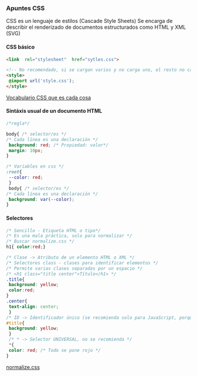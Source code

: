 ### Apuntes CSS

CSS es un lenguaje de estilos (Cascade Style Sheets) Se encarga de describir el renderizado de documentos estructurados como HTML y XML (SVG)

#### **CSS**  básico
```html
<link  rel="stylesheet"  href="sytles.css">

<!-- No recomendado, si se cargan varios y no carga uno, el resto no carga -->
<style>
 @import url('style.css');
</style>
```
[Vocabulario CSS que es cada cosa](http://apps.workflower.fi/vocabs/css/es)
#### Sintáxis usual de un documento **HTML**
```css
/*regla*/

body{ /* selector/es */ 
/* Cada línea es una declaración */
 background: red; /* Propiedad: valor*/
 margin: 10px;  
}

/* Variables en css */
:root{
 --color: red;
 }
 body{ /* selector/es */ 
/* Cada línea es una declaración */
 background: var(--color); 
}
```
#### Selectores
```css
/* Sencillo - Etiqueta HTML o tipo*/
/* Es una mala práctica, solo para normalizar */
/* Buscar normalize.css */
h1{ color:red;}

/* Clase -> Atributo de un elemento HTML o XML */
/* Selectores class - clases para identificar elementos */
/* Permite varias clases separadas por un espacio */
/* <h1 class="title center">Título</h1> */
.title{
 background: yellow;
 color:red;
}
.center{
 text-align: center;
 }
/* ID -> Identificador único (se recomienda solo para JavaScript, porque no se pueden reutilizar) */
#title{
 background: yellow;
 }
 /* * -> Selector UNIVERSAL, no se recomienda */
 *{
 color: red; /* Todo se pone rojo */
}
```
[normalize.css](https://necolas.github.io/normalize.css/)
<!--stackedit_data:
eyJoaXN0b3J5IjpbLTEzMTIxNjc3MjEsMjA1MTE0MzAsLTg4NT
I4MTkwNSwtMTUyNjIzMzY2LC02MTg3NzU5NjEsMTMzMDI5NTU5
MSwtOTMxMTU1MDYxLDE1MjE1MTE5NTksLTEyNTQ0OTc3MTIsLT
g0ODAyOTA2OCw1NDkyNTE1MzksLTE2NTIxNTgxMDIsMTUyMjA3
MzM1N119
-->